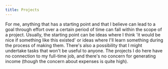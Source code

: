 ```yaml
---
title: Projects
---
```


For me, anything that has a starting point and that I believe can lead to a goal through effort over a certain period of time can fall within the scope of a project. Usually, the starting point can be ideas where I think 'it would be nice if something like this existed' or ideas where I'll learn something during the process of making them. There's also a possibility that I might undertake tasks that won't be useful to anyone. The projects I do here have no connection to my full-time job, and there's no concern for generating income (though the concern about expenses is quite high).
